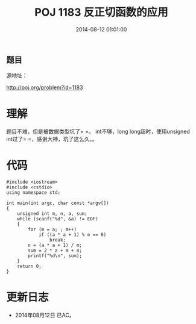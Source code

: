 ﻿---
layout: post
title: POJ 1183 反正切函数的应用
date: 2014-08-12 01:01:00
categories: Exercise
toc: true
---
## 题目
源地址：

http://poj.org/problem?id=1183

# 理解
题目不难，但是被数据类型坑了= =。
int不够，long long超时，使用unsigned int过了= =，感谢大神，坑了这么久。。

<!-- more -->

# 代码

```
#include <iostream>
#include <cstdio>
using namespace std;

int main(int argc, char const *argv[])
{
    unsigned int m, n, a, sum;
    while (scanf("%d", &a) != EOF)
    {
        for (m = a; ; m++)
            if ((a * a + 1) % m == 0)
                break;
        n = (a * a + 1) / m;
        sum = 2 * a + m + n;
        printf("%d\n", sum);
    }
    return 0;
}

```

# 更新日志
- 2014年08月12日 已AC。